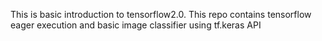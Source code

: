 This is basic introduction to tensorflow2.0. 
This repo contains tensorflow eager execution and basic image classifier using tf.keras API
